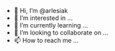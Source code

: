 - 👋 Hi, I’m @arlesiak
- 👀 I’m interested in ...
- 🌱 I’m currently learning ...
- 💞️ I’m looking to collaborate on ...
- 📫 How to reach me ...

<!---
arlesiak/arlesiak is a ✨ special ✨ repository because its `README.md` (this file) appears on your GitHub profile.
You can click the Preview link to take a look at your changes.
--->
